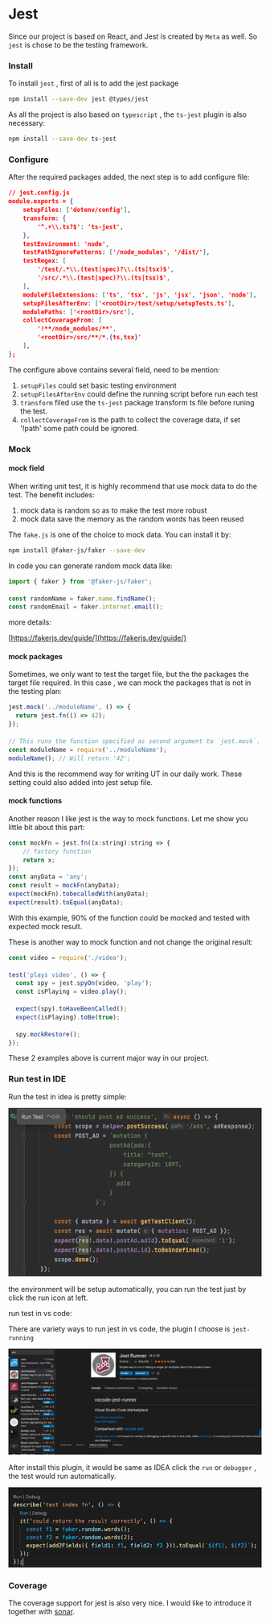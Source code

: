 # Jest

Since our project is based on React, and Jest is created by `Meta` as well. So `jest`  is chose to be the testing framework.

### &#x20;Install&#x20;

To install `jest` , first of all is to add the jest package

```bash
npm install --save-dev jest @types/jest
```

As all the project is also based on `typescript` , the `ts-jest` plugin is also necessary:

```bash
npm install --save-dev ts-jest
```

### Configure

After the required packages added, the next step is to add configure file:

```json
// jest.config.js
module.exports = {
    setupFiles: ['dotenv/config'],
    transform: {
        '^.+\\.ts?$': 'ts-jest',
    },
    testEnvironment: 'node',
    testPathIgnorePatterns: ['/node_modules', '/dist/'],
    testRegex: [
        '/test/.*\\.(test|spec)?\\.(ts|tsx)$',
        '/src/.*\\.(test|spec)?\\.(ts|tsx)$',
    ],
    moduleFileExtensions: ['ts', 'tsx', 'js', 'jsx', 'json', 'node'],
    setupFilesAfterEnv: ['<rootDir>/test/setup/setupTests.ts'],
    modulePaths: ['<rootDir>/src'],
    collectCoverageFrom: [
        '!**/node_modules/**',
        '<rootDir>/src/**/*.{ts,tsx}'
    ],
};
```

The configure above contains several field, need to be mention:

1. `setupFiles` could set basic testing environment
2. `setupFilesAfterEnv` could define the running script before run each test
3. `transform` filed use the `ts-jest` package transform ts file before runing the test.
4. &#x20;`collectCoverageFrom` is the path to collect the coverage data, if set '!path' some path could be ignored.

### Mock

#### mock field

When writing unit test, it is highly recommend that use mock data to do the test. The benefit includes:

1. mock data is random so as to make the test more robust
2. mock data save the memory as the random words has been reused



The `fake.js` is one of the choice to mock data. You can install it by:

```bash
npm install @faker-js/faker --save-dev
```

In code you can generate random mock data like:

```typescript
import { faker } from '@faker-js/faker';

const randomName = faker.name.findName();
const randomEmail = faker.internet.email();
```

more details:

[https://fakerjs.dev/guide/](https://fakerjs.dev/guide/)

#### mock packages

Sometimes, we only want to test the target file, but the the packages the target file required. In this case , we can mock the packages that is not in the testing plan:

```javascript
jest.mock('../moduleName', () => {
  return jest.fn(() => 42);
});

// This runs the function specified as second argument to `jest.mock`.
const moduleName = require('../moduleName');
moduleName(); // Will return '42';
```

And this is the recommend way for writing UT in our daily work. These setting could also added into jest setup file.



#### mock functions

Another reason I like jest is the way to mock functions. Let me show you little bit about this part:&#x20;

```javascript
const mockFn = jest.fn((x:string):string => {
    // factory function
    return x;
});
const anyData = 'any';
const result = mockFn(anyData);
expect(mockFn).tobecalledWith(anyData);
expect(result).toEqual(anyData);
```

With this example, 90% of the function could be mocked and tested with expected mock result.



These is another way to mock function and not change the original result:

```javascript
const video = require('./video');

test('plays video', () => {
  const spy = jest.spyOn(video, 'play');
  const isPlaying = video.play();

  expect(spy).toHaveBeenCalled();
  expect(isPlaying).toBe(true);

  spy.mockRestore();
});
```



These 2 examples above is current major way in our project.



### &#x20;Run test in IDE

Run the test in idea is pretty simple:

![](<../../.gitbook/assets/image (4) (1) (1) (1) (1).png>)

the environment will be setup automatically, you can run the test just by click the run icon at left.



run test in vs code:

There are variety ways to run jest in vs code, the plugin I choose is `jest-running`

![](<../../.gitbook/assets/image (2).png>)

After install this plugin,  it would be same as IDEA click the `run` or `debugger` ,  the test would run automatically.

![](<../../.gitbook/assets/image (3) (1).png>)



### Coverage

The coverage support for jest is also very nice. I would like to introduce it together with [sonar](sonar.md).

















